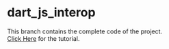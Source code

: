 # dart_js_interop

This branch contains the complete code of the project.<br/>
[Click Here](https://medium.com/@aslam.develop912/utilizing-js-library-for-flutter-web-c683c590927f) for the tutorial.
